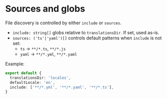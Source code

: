 # Sources and globs

File discovery is controlled by either `include` or `sources`.

- `include: string[]` globs relative to `translationsDir`. If set, used as-is.
- `sources: ('ts'|'yaml')[]` controls default patterns when `include` is not set:
  - `ts` → `**/*.ts`, `**/*.js`
  - `yaml` → `**/*.yml`, `**/*.yaml`

Example:

```ts
export default {
  translationsDir: 'locales',
  defaultLocale: 'en',
  include: ['**/*.yml', '**/*.yaml', '**/*.ts'],
}
```
